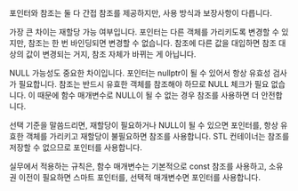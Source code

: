
포인터와 참조는 둘 다 간접 참조를 제공하지만, 사용 방식과 보장사항이 다릅니다.

가장 큰 차이는 재할당 가능 여부입니다. 포인터는 다른 객체를 가리키도록 변경할 수 있지만, 참조는 한 번 바인딩되면 변경할 수 없습니다. 참조에 다른 값을 대입하면 참조 대상의 값이 변경되는 거지, 참조 자체가 바뀌는 게 아닙니다.

NULL 가능성도 중요한 차이입니다. 포인터는 nullptr이 될 수 있어서 항상 유효성 검사가 필요합니다. 참조는 반드시 유효한 객체를 참조해야 하므로 NULL 체크가 필요 없습니다. 이 때문에 함수 매개변수로 NULL이 될 수 없는 경우 참조를 사용하면 더 안전합니다.

선택 기준을 말씀드리면, 재할당이 필요하거나 NULL이 될 수 있으면 포인터를, 항상 유효한 객체를 가리키고 재할당이 불필요하면 참조를 사용합니다. STL 컨테이너는 참조를 저장할 수 없으므로 포인터를 사용합니다.

실무에서 적용하는 규칙은, 함수 매개변수는 기본적으로 const 참조를 사용하고, 소유권 이전이 필요하면 스마트 포인터를, 선택적 매개변수면 포인터를 사용합니다.